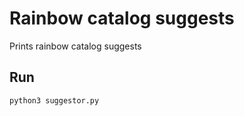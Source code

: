 # Rainbow catalog suggests

Prints rainbow catalog suggests

## Run

```bash
python3 suggestor.py
```

